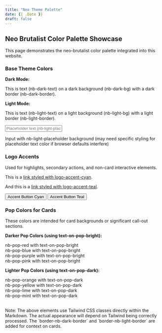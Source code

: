 ```yaml
---
title: "Neo Theme Palette"
date: {{ .Date }}
draft: false
---
```


## Neo Brutalist Color Palette Showcase

This page demonstrates the neo-brutalist color palette integrated into this website.

### Base Theme Colors

**Dark Mode:**
<div class="p-4 bg-nb-dark-bg text-nb-dark-text border border-nb-dark-border">
  <p>This is text (nb-dark-text) on a dark background (nb-dark-bg) with a dark border (nb-dark-border).</p>
</div>

**Light Mode:**
<div class="p-4 bg-nb-light-bg text-nb-light-text border border-nb-light-border">
  <p>This is text (nb-light-text) on a light background (nb-light-bg) with a light border (nb-light-border).</p>
</div>
<div class="p-4 bg-nb-light-bg text-nb-light-text border border-nb-light-border">
  <input type="text" placeholder="Placeholder text (nb-light-placeholder)" class="bg-nb-light-placeholder p-2 rounded border border-nb-light-border text-nb-light-text placeholder-nb-light-text focus:border-logo-accent-cyan">
  <p class="text-xs mt-1">Input with nb-light-placeholder background (may need specific styling for placeholder text color if browser defaults interfere)</p>
</div>


### Logo Accents

Used for highlights, secondary actions, and non-card interactive elements.

<p class="p-2">
  This is a <a href="#" class="text-logo-accent-cyan hover:underline">link styled with logo-accent-cyan</a>.
</p>
<p class="p-2">
  And this is a <a href="#" class="text-logo-accent-teal hover:underline">link styled with logo-accent-teal</a>.
</p>
<button class="m-2 p-2 bg-logo-accent-cyan text-text-on-pop-bright rounded">Accent Button Cyan</button>
<button class="m-2 p-2 bg-logo-accent-teal text-text-on-pop-dark rounded">Accent Button Teal</button>


### Pop Colors for Cards

These colors are intended for card backgrounds or significant call-out sections.

**Darker Pop Colors (using text-on-pop-bright):**

<div class="grid grid-cols-1 md:grid-cols-2 gap-4">
  <div class="p-4 bg-nb-pop-red text-text-on-pop-bright border border-nb-dark-border">nb-pop-red with text-on-pop-bright</div>
  <div class="p-4 bg-nb-pop-blue text-text-on-pop-bright border border-nb-dark-border">nb-pop-blue with text-on-pop-bright</div>
  <div class="p-4 bg-nb-pop-purple text-text-on-pop-bright border border-nb-dark-border">nb-pop-purple with text-on-pop-bright</div>
  <div class="p-4 bg-nb-pop-pink text-text-on-pop-bright border border-nb-dark-border">nb-pop-pink with text-on-pop-bright</div>
</div>

**Lighter Pop Colors (using text-on-pop-dark):**

<div class="grid grid-cols-1 md:grid-cols-2 gap-4 mt-4">
  <div class="p-4 bg-nb-pop-orange text-text-on-pop-dark border border-nb-light-border">nb-pop-orange with text-on-pop-dark</div>
  <div class="p-4 bg-nb-pop-yellow text-text-on-pop-dark border border-nb-light-border">nb-pop-yellow with text-on-pop-dark</div>
  <div class="p-4 bg-nb-pop-lime text-text-on-pop-dark border border-nb-light-border">nb-pop-lime with text-on-pop-dark</div>
  <div class="p-4 bg-nb-pop-mint text-text-on-pop-dark border border-nb-light-border">nb-pop-mint with text-on-pop-dark</div>
</div>

<br/>
<p class="text-sm">
  Note: The above elements use Tailwind CSS classes directly within the Markdown.
  The actual appearance will depend on Tailwind being correctly processed.
  The `border-nb-dark-border` and `border-nb-light-border` are added for context on cards.
</p>
